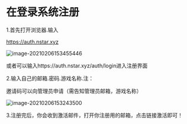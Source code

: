 # 在登录系统注册

1.首先打开浏览器.输入

https://auth.nstar.xyz

![image-20210206153455446](./1.assets/image-20210206153455446.png)

或者可以输入https://auth.nstar.xyz/auth/login进入注册界面

2.输入自己的邮箱.密码.游戏名称.注：

邀请码可以向管理员申请（需告知管理员邮箱，游戏名称）

![image-20210206153243500](./1.assets/image-20210206153243500.png)

3.注册完后，你会收到激活邮件，打开你注册用的邮箱，点击链接激活即可！

 

 

 

 

 

 

 

 

 